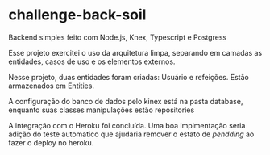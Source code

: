 # challenge-back-soil

Backend simples feito com Node.js, Knex, Typescript e Postgress


Esse projeto exercitei o uso da arquitetura limpa, separando em camadas as entidades, casos de uso e os elementos externos.

Nesse projeto, duas entidades foram criadas: Usuário e refeições. Estão armazenados em Entities.

A configuração do banco de dados pelo kinex está na pasta database, enquanto suas classes manipulações estão repositories

A integração com o Heroku foi concluída. Uma boa implmentação seria adição do teste automatico que ajudaria remover o estato de <i>pendding</i> ao fazer o deploy no heroku.
